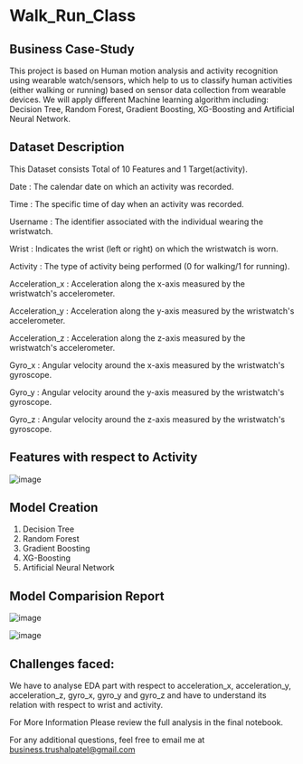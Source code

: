 # Walk_Run_Class

## Business Case-Study
This project is based on Human motion analysis and activity recognition using wearable watch/sensors, which help to us to classify human activities (either walking or running) based on sensor data collection from wearable devices. We will apply different Machine learning algorithm including: Decision Tree, Random Forest, Gradient Boosting, XG-Boosting and Artificial Neural Network.

## Dataset Description
This Dataset consists Total of 10 Features and 1 Target(activity).

Date : The calendar date on which an activity was recorded.

Time : The specific time of day when an activity was recorded.

Username : The identifier associated with the individual wearing the wristwatch.

Wrist : Indicates the wrist (left or right) on which the wristwatch is worn.

Activity : The type of activity being performed (0 for walking/1 for running).

Acceleration_x : Acceleration along the x-axis measured by the wristwatch's accelerometer.

Acceleration_y : Acceleration along the y-axis measured by the wristwatch's accelerometer.

Acceleration_z : Acceleration along the z-axis measured by the wristwatch's accelerometer.

Gyro_x : Angular velocity around the x-axis measured by the wristwatch's gyroscope.

Gyro_y : Angular velocity around the y-axis measured by the wristwatch's gyroscope.

Gyro_z : Angular velocity around the z-axis measured by the wristwatch's gyroscope.

## Features with respect to Activity

![image](https://github.com/Bamit-2021/Walk_Run_Classification/assets/77608956/4a7a97da-b902-4911-96dd-722faf943b4b)


## Model Creation
1) Decision Tree
2) Random Forest
3) Gradient Boosting
4) XG-Boosting
5) Artificial Neural Network

## Model Comparision Report
![image](https://github.com/Bamit-2021/Walk_Run_Classification/assets/77608956/7452b9a2-779c-4000-bef4-d010ba6393cb)

![image](https://github.com/Bamit-2021/Walk_Run_Classification/assets/77608956/f2379d08-e1ab-4728-a078-858505d3f2a0)


## Challenges faced:
We have to analyse EDA part with respect to acceleration_x, acceleration_y, acceleration_z, gyro_x, gyro_y and gyro_z and have to understand its relation with respect to wrist and activity.

For More Information Please review the full analysis in the final notebook.

For any additional questions, feel free to email me at business.trushalpatel@gmail.com
